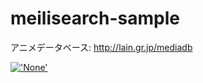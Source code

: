# meilisearch-sample


アニメデータベース: http://lain.gr.jp/mediadb


[!['None'](https://github.com/takeru1205/meilisearch-sample/assets/20464437/77d2a547-292a-4f46-8c52-4da6c6cac5ae)](https://youtu.be/xVbzxGkAQdk)
